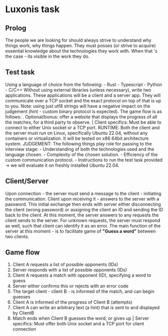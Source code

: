 # Luxonis task

## Prolog

The people we are looking for should always strive to understand why things work, why
things happen. They must posses (or strive to acquire) essential knowledge about the technologies they work with. When
that 's the case - its visible in the work they do.

## Test task

Using a language of choice from the following:  - Rust -
Typescript - Python - C/C++ Without using external libraries (unless necessary), write two applications. These
applications will be a client and a server app. They will communicate over a TCP socket and the exact protocol on
top of that is up to you. Note: using just utf8 strings will have a negative impact on the judgement (hint - custom
binary protocol is expected). The game flow is as follows:  . Optional/bonus: offer a website that displays the progress of all the matches, for a third
party to observe. | Client specifics: Must be able to connect to either Unix socket or a TCP port. RUNTIME:  Both the
client and the server must run on Linux, specifically Ubuntu 22.04, without any containers or virtualization. It will be
tested on x86 64bit architecture system. JUDGEMENT:  The following things play role for passing to the interview
stage:  - Understanding of both the technologies used and the language chosen. - Complexity of the chosen solution. -
Efficiency of the custom communication protocol. - Instructions to run the test task provided -> we will evaluate it on
freshly installed Ubuntu 22.04. 

## Client/Server

Upon connection - the server must send a message to the client - initiating the
communication. Client upon receiving it - answers to the server with a password. This initial exchange then ends with
server either disconnecting the client (wrong password) or assigning the client an ID and sending the ID back to the
client. At this moment, the server answers to any requests the client sends to the server. For unknown requests, the
server must respond as well, such that client can identify it as an error. The main function of the server at this
moment - is to facilitate game of **"Guess a word"** between two clients.

## Game flow

1. Client A requests a list of possible opponents (IDs) 
2. Server responds with a list of possible opponents (IDs) 
3. Client A
requests a match with opponent (ID), specifying a word to guess 
4. Server either confirms this or rejects with an error
code
5. The target client - client B - is informed of the match, and can begin guesses 
6. Client A is informed of the
progress of Client B (attempts) 
7. Client A can write an arbitrary text (a hint) that is sent to and displayed by ClientB 
8. Match ends when Client B guesses the word, or gives up | Server specifics: Must offer both Unix socket and a TCP
port for client connection
